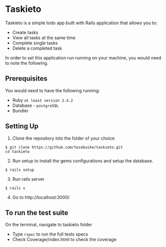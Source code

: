 # Taskieto

Taskieto is a simple todo app built with Rails application that allows you to:
 - Create tasks
 - View all tasks at the same time
 - Complete single tasks
 - Delete a completed task

In order to set this application run running on your machine, you would need to note the following.

## Prerequisites

You would need to have the following running:
  - Ruby `at least version 2.4.2`
  - Database - `postgreSQL`
  - Bundler

## Setting Up

  1. Clone the repository into the folder of your choice
```
$ git clone https://github.com/tezebuike/taskieto.git
cd taskieto
```
  2. Run setup to install the gems configurations and setup the database.

```
$ rails setup
```

  3. Run rails server

```
$ rails s
```

  4. Go to http://localhost:3000/

## To run the test suite
  On the terminal, navigate to taskieto folder
  * Type `rspec` to run the full tests specs
  * Check Coverage/index.html to check the coverage
